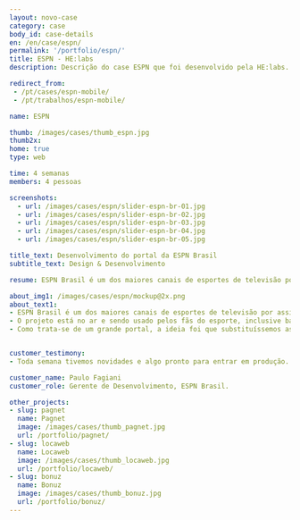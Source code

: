 ```yaml
---
layout: novo-case
category: case
body_id: case-details
en: /en/case/espn/
permalink: '/portfolio/espn/'
title: ESPN - HE:labs
description: Descrição do case ESPN que foi desenvolvido pela HE:labs.

redirect_from:
 - /pt/cases/espn-mobile/
 - /pt/trabalhos/espn-mobile/

name: ESPN

thumb: /images/cases/thumb_espn.jpg
thumb2x:
home: true
type: web

time: 4 semanas
members: 4 pessoas

screenshots:
  - url: /images/cases/espn/slider-espn-br-01.jpg
  - url: /images/cases/espn/slider-espn-br-02.jpg
  - url: /images/cases/espn/slider-espn-br-03.jpg
  - url: /images/cases/espn/slider-espn-br-04.jpg
  - url: /images/cases/espn/slider-espn-br-05.jpg

title_text: Desenvolvimento do portal da ESPN Brasil
subtitle_text: Design & Desenvolvimento

resume: ESPN Brasil é um dos maiores canais de esportes de televisão por assinatura do Brasil.

about_img1: /images/cases/espn/mockup@2x.png
about_text1:
- ESPN Brasil é um dos maiores canais de esportes de televisão por assinatura do Brasil. Com versão responsiva, sanou diversos problemas com o público deste meio, que não conseguiam acessar o portal por um dispositivo mobile.
- O projeto está no ar e sendo usado pelos fãs do esporte, inclusive bateu recorde de audiência nos primeiros meses em que foi lançado.
- Como trata-se de um grande portal, a ideia foi que substituíssemos as páginas, uma por uma, para que os usuários não sentissem tanto a mudança. O portal, hoje, tem 100% de suporte para dispositivos mobile.


customer_testimony:
- Toda semana tivemos novidades e algo pronto para entrar em produção. Com tudo que temos feito juntos, a parceria vai durar bastante. Temos diversas empresas que têm feito a diferença para a ESPN e que nos mantém produzindo sempre no nosso ritmo editorial. A HE:labs é uma delas.

customer_name: Paulo Fagiani
customer_role: Gerente de Desenvolvimento, ESPN Brasil.

other_projects:
- slug: pagnet
  name: Pagnet
  image: /images/cases/thumb_pagnet.jpg
  url: /portfolio/pagnet/
- slug: locaweb
  name: Locaweb
  image: /images/cases/thumb_locaweb.jpg
  url: /portfolio/locaweb/
- slug: bonuz
  name: Bonuz
  image: /images/cases/thumb_bonuz.jpg
  url: /portfolio/bonuz/
---
```

